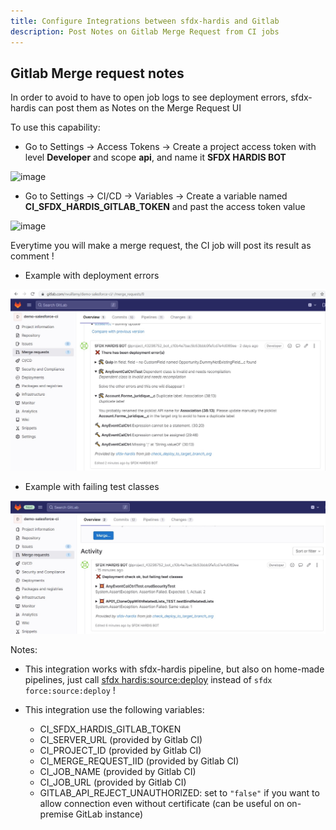 ```yaml
---
title: Configure Integrations between sfdx-hardis and Gitlab
description: Post Notes on Gitlab Merge Request from CI jobs
---
```

<!-- markdownlint-disable MD013 -->

## Gitlab Merge request notes

In order to avoid to have to open job logs to see deployment errors, sfdx-hardis can post them as Notes on the Merge Request UI

To use this capability:

- Go to Settings -> Access Tokens -> Create a project access token with level **Developer** and scope **api**, and name it **SFDX HARDIS BOT**

![image](https://github.com/hardisgroupcom/sfdx-hardis/assets/129843004/b6669469-d71a-4cd8-9c5b-5d1d7d03e341)


- Go to Settings -> CI/CD -> Variables -> Create a variable named **CI_SFDX_HARDIS_GITLAB_TOKEN** and past the access token value

![image](https://github.com/hardisgroupcom/sfdx-hardis/assets/129843004/e4e0b473-0327-4856-88e4-070c2084ba48)


Everytime you will make a merge request, the CI job will post its result as comment !

- Example with deployment errors

![](assets/images/gitlab-mr-comment.jpg)

- Example with failing test classes

![](assets/images/gitlab-mr-comment-failed-tests.jpg)

Notes:

- This integration works with sfdx-hardis pipeline, but also on home-made pipelines, just call [sfdx hardis:source:deploy](https://sfdx-hardis.cloudity.com/hardis/source/deploy/) instead of `sfdx force:source:deploy` !

- This integration use the following variables:
  - CI_SFDX_HARDIS_GITLAB_TOKEN
  - CI_SERVER_URL (provided by Gitlab CI)
  - CI_PROJECT_ID (provided by Gitlab CI)
  - CI_MERGE_REQUEST_IID (provided by Gitlab CI)
  - CI_JOB_NAME (provided by Gitlab CI)
  - CI_JOB_URL (provided by Gitlab CI)
  - GITLAB_API_REJECT_UNAUTHORIZED: set to `"false"` if you want to allow connection even without certificate (can be useful on on-premise GitLab instance)